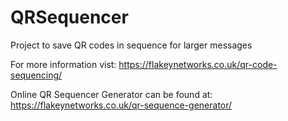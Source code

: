 # QRSequencer
Project to save QR codes in sequence for larger messages

For more information vist: https://flakeynetworks.co.uk/qr-code-sequencing/

Online QR Sequencer Generator can be found at: https://flakeynetworks.co.uk/qr-sequence-generator/
